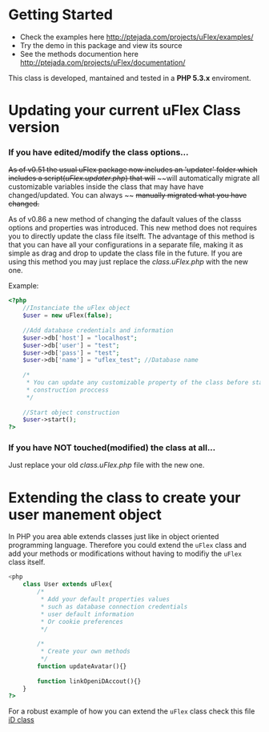 Getting Started
=========================

* Check the examples here <http://ptejada.com/projects/uFlex/examples/>
* Try the demo in this package and view its source
* See the methods documention here <http://ptejada.com/projects/uFlex/documentation/>

This class is developed, mantained and tested in a **PHP 5.3.x** enviroment.

Updating your current uFlex Class version
====================================

### If you have edited/modify the class options...

	
~~As of v0.51 the usual uFlex package now includes an 'updater' folder which includes a script(*uFlex.updater.php*) that will~~
~~will automatically migrate all customizable variables inside the class that may have have changed/updated. You can always ~~
~~manually migrated what you have changed.~~

As of v0.86 a new method of changing the dafault values of the classs options and properties was introduced. This new method 
does not requires you to directly update the class file itselft. The advantage of this method is that you can have all your
configurations in a separate file, making it as simple as drag and drop to update the class file in the future. If you are using 
this method you may just replace the *class.uFlex.php* with the new one.

Example:
```php
<?php
	//Instanciate the uFlex object
	$user = new uFlex(false);
	
	//Add database credentials and information 
	$user->db['host'] = "localhost";
	$user->db['user'] = "test";
	$user->db['pass'] = "test";
	$user->db['name'] = "uflex_test"; //Database name
	
	/*
	 * You can update any customizable property of the class before starting the object
	 * construction proccess
	 */
	
	//Start object construction
	$user->start();
?>
```
	
	
### If you have NOT touched(modified) the class at all...
	
Just replace your old *class.uFlex.php* file with the new one.

Extending the class to create your user manement object
==========================================================

In PHP you area able extends classes just like in object oriented programming language. Therefore you could extend the `uFlex` class
and add your methods or modifications without having to modifiy the `uFlex` class itself.

```php
<php
	class User extends uFlex{
		/*
		 * Add your default properties values
		 * such as database connection credentials
		 * user default information
		 * Or cookie preferences
		 */
		
		/*
		 * Create your own methods
		 */
		function updateAvatar(){}
		
		function linkOpeniDAccout(){}
	}
?>
```
For a robust example of how you can extend the `uFlex` class check this file [iD class][iD]

[iD]: https://github.com/ptejada/iD/blob/master/core/inc/class.iD.php
